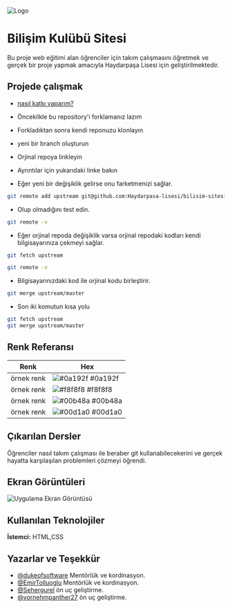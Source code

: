 
![Logo](https://camo.githubusercontent.com/6c23dc99a14ceb8ce0752d01d32a9b033bd3327219a5dd52dd26ed68e005087d/68747470733a2f2f692e6962622e636f2f307471346732422f6c6f676f2e706e67)

    
# Bilişim Kulübü Sitesi

Bu proje web eğitimi alan öğrenciler için takım çalışmasını öğretmek ve gerçek bir proje yapmak amacıyla Haydarpaşa Lisesi için geliştirilmektedir.


## Projede çalışmak
- [nasıl katkı yaparım?](https://opensource.com/article/19/7/create-pull-request-github) 
- Öncekilkle bu repository'i forklamanız lazım
- Forkladıktan sonra kendi reponuzu klonlayın
- yeni bir branch oluşturun
- Orjinal repoya linkleyin
- Ayrıntılar için yukarıdaki linke bakın

- Eğer yeni bir değişiklik gelirse onu farketmenizi sağlar.

```bash
git remote add upstream git@github.com:Haydarpasa-lisesi/bilisim-sitesi.git

```

- Olup olmadığını test edin.

```bash
git remote -v
```

- Eğer orjinal repoda değişiklik varsa orjinal repodaki kodları kendi bilgisayarınıza çekmeyi sağlar. 

```bash
git fetch upstream
```

```bash
git remote -v
```

- Bilgisayarınızdaki kod ile orjinal kodu birleştirir.

```bash
git merge upstream/master
```

- Son iki komutun kısa yolu

```bash
git fetch upstream
git merge upstream/master

```

## Renk Referansı

| Renk             | Hex                                                                |
| ----------------- | ------------------------------------------------------------------ |
| örnek renk | ![#0a192f](https://via.placeholder.com/10/0a192f?text=+) #0a192f |
| örnek renk | ![#f8f8f8](https://via.placeholder.com/10/f8f8f8?text=+) #f8f8f8 |
| örnek renk | ![#00b48a](https://via.placeholder.com/10/00b48a?text=+) #00b48a |
| örnek renk | ![#00d1a0](https://via.placeholder.com/10/00b48a?text=+) #00d1a0 | 
## Çıkarılan Dersler

Öğrenciler nasıl takım çalışması ile beraber git kullanabilecekerini ve gerçek hayatta karşılaşılan problemleri çözmeyi öğrendi.
  
## Ekran Görüntüleri

![Uygulama Ekran Görüntüsü](https://via.placeholder.com/468x300?text=App+Screenshot+Here)

  
## Kullanılan Teknolojiler

**İstemci:** HTML,CSS


  
## Yazarlar ve Teşekkür

- [@dukeofsoftware](https://github.com/dukeofsoftware) Mentörlük ve kordinasyon.
- [@EmirTolluoglu](https://github.com/EmirTolluoglu) Mentörlük ve kordinasyon.
- [@Sehergurel](https://github.com/Sehergurel) ön uç geliştirme.
- [@vornehmpanther27](https://github.com/vornehmpanther27) ön uç geliştirme.
  
